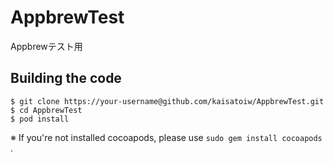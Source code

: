 # AppbrewTest
Appbrewテスト用

## Building the code
```
$ git clone https://your-username@github.com/kaisatoiw/AppbrewTest.git
$ cd AppbrewTest
$ pod install
```

※ If you're not installed cocoapods,  please use `sudo gem install cocoapods` .
